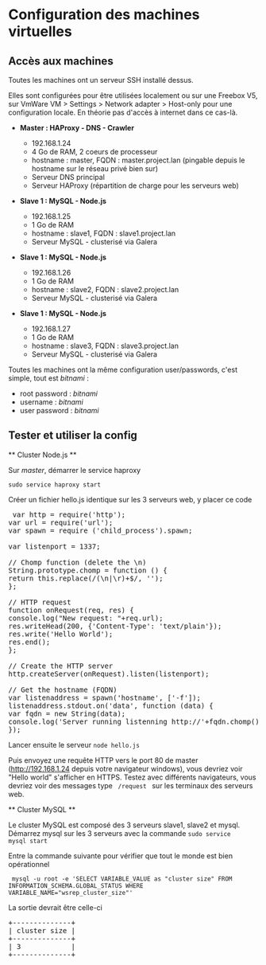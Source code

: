 Configuration des machines virtuelles 
=====================================

Accès aux machines
------------------

Toutes les machines ont un serveur SSH installé dessus. 

Elles sont configurées pour être utilisées localement ou sur une Freebox V5, sur VmWare VM > Settings > Network adapter > Host-only pour une configuration locale. En théorie pas d'accès à internet dans ce cas-là.

- **Master : HAProxy - DNS - Crawler**
    - 192.168.1.24
    - 4 Go de RAM, 2 coeurs de processeur
    - hostname : master, FQDN : master.project.lan (pingable depuis le hostname sur le réseau privé bien sur)
    - Serveur DNS principal
    - Serveur HAProxy (répartition de charge pour les serveurs web)
    
- **Slave 1 : MySQL - Node.js**
    - 192.168.1.25
    - 1 Go de RAM
    - hostname : slave1, FQDN : slave1.project.lan
    - Serveur MySQL - clusterisé via Galera

- **Slave 1 : MySQL - Node.js**
    - 192.168.1.26
    - 1 Go de RAM
    - hostname : slave2, FQDN : slave2.project.lan
    - Serveur MySQL - clusterisé via Galera

    
- **Slave 1 : MySQL - Node.js**
    - 192.168.1.27
    - 1 Go de RAM
    - hostname : slave3, FQDN : slave3.project.lan
    - Serveur MySQL - clusterisé via Galera



Toutes les machines ont la même configuration user/passwords, c'est simple, tout est *bitnami* : 

- root password : *bitnami*
- username : *bitnami*
- user password : *bitnami*

Tester et utiliser la config
------------------

** Cluster Node.js **

Sur *master*, démarrer le service haproxy 

<code>sudo service haproxy start</code>

Créer un fichier hello.js identique sur les 3 serveurs web, y placer ce code 
<pre>
 var http = require('http');
var url = require('url');
var spawn = require ('child_process').spawn;
 
var listenport = 1337;
 
// Chomp function (delete the \n)
String.prototype.chomp = function () {
return this.replace(/(\n|\r)+$/, '');
};
 
// HTTP request
function onRequest(req, res) {
console.log("New request: "+req.url);
res.writeHead(200, {'Content-Type': 'text/plain'});
res.write('Hello World');
res.end();
};
 
// Create the HTTP server
http.createServer(onRequest).listen(listenport);
 
// Get the hostname (FQDN)
var listenaddress = spawn('hostname', ['-f']);
listenaddress.stdout.on('data', function (data) {
var fqdn = new String(data);
console.log('Server running listenning http://'+fqdn.chomp()+':'+listenport+'/');
});
</pre>

Lancer ensuite le serveur
<code>node hello.js</code>

Puis envoyez une requête HTTP vers le port 80 de master (http://192.168.1.24 depuis votre navigateur windows), vous devriez voir "Hello world" s'afficher en HTTPS.
Testez avec différents navigateurs, vous devriez voir des messages type <code> /request </code> sur les terminaux des serveurs web.

** Cluster MySQL **

Le cluster MySQL est composé des 3 serveurs slave1, slave2 et mysql.
Démarrez mysql sur les 3 serveurs avec la commande <code>sudo service mysql start </code>

Entre la commande suivante pour vérifier que tout le monde est bien opérationnel 

<code> mysql -u root -e 'SELECT VARIABLE_VALUE as "cluster size" FROM INFORMATION_SCHEMA.GLOBAL_STATUS WHERE VARIABLE_NAME="wsrep_cluster_size"'</code>

La sortie devrait être celle-ci 

<pre>
+--------------+
| cluster size |
+--------------+
| 3            |
+--------------+
</pre>
